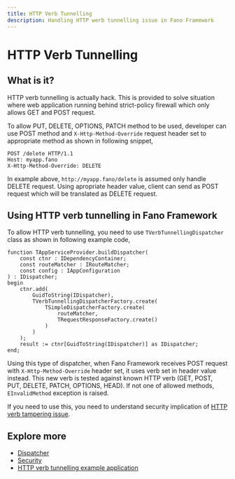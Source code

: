 ```yaml
---
title: HTTP Verb Tunnelling
description: Handling HTTP werb tunnelling issue in Fano Framework
---
```


<h1 class="major">HTTP Verb Tunnelling</h1>

## What is it?

HTTP verb tunnelling is actually hack. This is provided to solve situation where web application running behind strict-policy firewall which only allows GET and POST request.

To allow PUT, DELETE, OPTIONS, PATCH method to be used, developer can use POST method and `X-Http-Method-Override` request header set to appropriate method as shown in following snippet,

```
POST /delete HTTP/1.1
Host: myapp.fano
X-Http-Method-Override: DELETE
```

In example above, `http://myapp.fano/delete` is assumed only handle DELETE request. Using apropriate header value, client can send as POST request which will be translated as DELETE request.

## Using HTTP verb tunnelling in Fano Framework

To allow HTTP verb tunnelling, you need to use `TVerbTunnellingDispatcher` class as shown in following example code,

```
function TAppServiceProvider.buildDispatcher(
    const ctnr : IDependencyContainer;
    const routeMatcher : IRouteMatcher;
    const config : IAppConfiguration
) : IDispatcher;
begin
    ctnr.add(
        GuidToString(IDispatcher),
        TVerbTunnellingDispatcherFactory.create(
            TSimpleDispatcherFactory.create(
                routeMatcher,
                TRequestResponseFactory.create()
            )
        )
    );
    result := ctnr[GuidToString(IDispatcher)] as IDispatcher;
end;
```

Using this type of dispatcher, when Fano Framework receives POST request with
`X-Http-Method-Override` header set, it uses verb set in header value instead.
This new verb is tested against known HTTP verb (GET, POST, PUT, DELETE, PATCH, OPTIONS, HEAD).
If not one of allowed methods, `EInvalidMethod` exception is raised.

If you need to use this, you need to understand security implication of [HTTP verb tampering issue](https://www.owasp.org/index.php/Testing_for_HTTP_Verb_Tampering_(OTG-INPVAL-003)).

## Explore more

- [Dispatcher](/dispatcher)
- [Security](/security)
- [HTTP verb tunnelling example application](https://github.com/fanoframework/fano-verb-tunneling)
